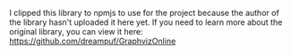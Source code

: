 I clipped this library to npmjs to use for the project because the author of the library hasn't uploaded it here yet. If you need to learn more about the original library, you can view it here: https://github.com/dreampuf/GraphvizOnline
